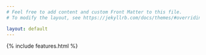 ```yaml
---
# Feel free to add content and custom Front Matter to this file.
# To modify the layout, see https://jekyllrb.com/docs/themes/#overriding-theme-defaults

layout: default
---
```


{% include features.html %}